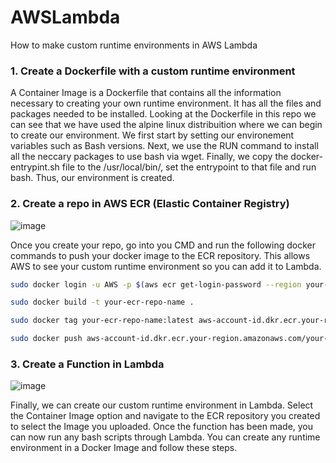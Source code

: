 # AWSLambda
How to make custom runtime environments in AWS Lambda

### 1. Create a Dockerfile with a custom runtime environment ###

A Container Image is a Dockerfile that contains all the information necessary to creating your own runtime environment. It has all the files and packages needed to be installed. Looking at the Dockerfile in this repo we can see that we have used the alpine linux distribuition where we can begin to create our environment. We first start by setting our environement variables such as Bash versions. Next, we use the RUN command to install all the neccary packages to use bash via wget. Finally, we copy the docker-entrypint.sh file to the /usr/local/bin/, set the entrypoint to that file and run bash. Thus, our environment is created.

### 2. Create a repo in AWS ECR (Elastic Container Registry) ###
![image](https://user-images.githubusercontent.com/78062994/218638005-c9f4fd7e-73cc-4698-868e-7b5eb6072c0c.png)

Once you create your repo, go into you CMD and run the following docker commands to push your docker image to the ECR repository. This allows AWS to see your custom runtime environment so you can add it to Lambda.
```bash
sudo docker login -u AWS -p $(aws ecr get-login-password --region your-region) aws-account-id.dkr.ecr.your-region.amazonaws.com

sudo docker build -t your-ecr-repo-name .

sudo docker tag your-ecr-repo-name:latest aws-account-id.dkr.ecr.your-region.amazonaws.com/your-ecr-repo-name:latest

sudo docker push aws-account-id.dkr.ecr.your-region.amazonaws.com/your-ecr-repo-name:latest
```

### 3. Create a Function in Lambda ###
![image](https://user-images.githubusercontent.com/78062994/218636594-14c8fc27-1783-4767-974c-b59e1bfd0f89.png)

Finally, we can create our custom runtime environment in Lambda. Select the Container Image option and navigate to the ECR repository you created to select the Image you uploaded. Once the function has been made, you can now run any bash scripts through Lambda. You can create any runtime environment in a Docker Image and follow these steps.
